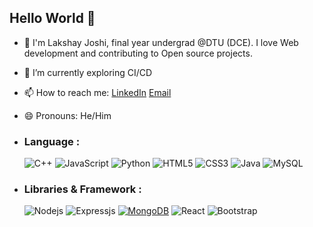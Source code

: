 ## Hello World 👋

- 🔭 I'm Lakshay Joshi,  final year undergrad @DTU (DCE). I love Web development and contributing to Open source projects.
- 🌱 I’m currently exploring CI/CD
- 📫 How to reach me: [LinkedIn](https://www.linkedin.com/in/lakshay-joshi-b9298b201/) [Email](mailto:lakshayjoshi15@gmail.com)
- 😄 Pronouns: He/Him
- ### Language :

    ![C++](https://img.shields.io/badge/-C++-00599C?style=flat-square&logo=c)
    ![JavaScript](https://img.shields.io/badge/-JavaScript-black?style=flat-square&logo=javascript)
    ![Python](https://img.shields.io/badge/-Python-black?style=flat-square&logo=Python)
    ![HTML5](https://img.shields.io/badge/-HTML5-E34F26?style=flat-square&logo=html5&logoColor=white)
    ![CSS3](https://img.shields.io/badge/-CSS3-1572B6?style=flat-square&logo=css3)
    ![Java](https://img.shields.io/badge/-java-E34A86?style=flat-square&logo=Java)
    ![MySQL](https://img.shields.io/badge/-MySQL-black?style=flat-square&logo=mysql)

- ### Libraries & Framework :

    ![Nodejs](https://img.shields.io/badge/-Nodejs-black?style=flat-square&logo=Node.js)
    ![Expressjs](https://img.shields.io/badge/Express.js-000000?style=flat-square&logo=express&logoColor=white)
    <a href="#"><img alt="MongoDB" src ="https://img.shields.io/badge/MongoDB-%234ea94b.svg?logo=mongodb&logoColor=white"></a>
    ![React](https://img.shields.io/badge/-React-black?style=flat-square&logo=react)
    ![Bootstrap](https://img.shields.io/badge/-Bootstrap-563D7C?style=flat-square&logo=bootstrap)

